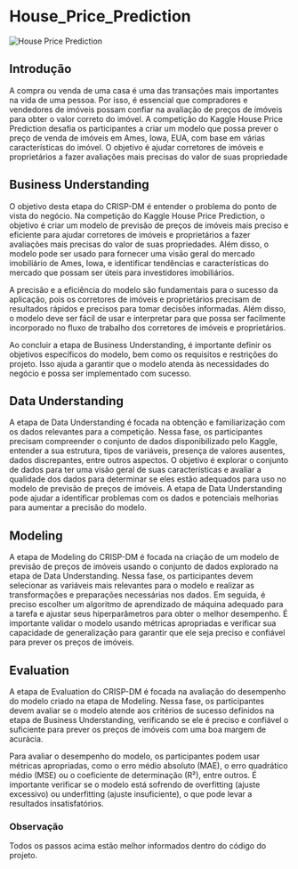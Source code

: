 # House_Price_Prediction

![House Price Prediction](https://storage.googleapis.com/kaggle-competitions/kaggle/5407/media/housesbanner.png)

## Introdução

A compra ou venda de uma casa é uma das transações mais importantes na vida de uma pessoa. Por isso, é essencial que compradores e vendedores de imóveis possam confiar na avaliação de preços de imóveis para obter o valor correto do imóvel. A competição do Kaggle House Price Prediction desafia os participantes a criar um modelo que possa prever o preço de venda de imóveis em Ames, Iowa, EUA, com base em várias características do imóvel. O objetivo é ajudar corretores de imóveis e proprietários a fazer avaliações mais precisas do valor de suas propriedade

## Business Understanding

O objetivo desta etapa do CRISP-DM é entender o problema do ponto de vista do negócio. Na competição do Kaggle House Price Prediction, o objetivo é criar um modelo de previsão de preços de imóveis mais preciso e eficiente para ajudar corretores de imóveis e proprietários a fazer avaliações mais precisas do valor de suas propriedades. Além disso, o modelo pode ser usado para fornecer uma visão geral do mercado imobiliário de Ames, Iowa, e identificar tendências e características do mercado que possam ser úteis para investidores imobiliários.

A precisão e a eficiência do modelo são fundamentais para o sucesso da aplicação, pois os corretores de imóveis e proprietários precisam de resultados rápidos e precisos para tomar decisões informadas. Além disso, o modelo deve ser fácil de usar e interpretar para que possa ser facilmente incorporado no fluxo de trabalho dos corretores de imóveis e proprietários.

Ao concluir a etapa de Business Understanding, é importante definir os objetivos específicos do modelo, bem como os requisitos e restrições do projeto. Isso ajuda a garantir que o modelo atenda às necessidades do negócio e possa ser implementado com sucesso.

## Data Understanding 

A etapa de Data Understanding é focada na obtenção e familiarização com os dados relevantes para a competição. Nessa fase, os participantes precisam compreender o conjunto de dados disponibilizado pelo Kaggle, entender a sua estrutura, tipos de variáveis, presença de valores ausentes, dados discrepantes, entre outros aspectos. O objetivo é explorar o conjunto de dados para ter uma visão geral de suas características e avaliar a qualidade dos dados para determinar se eles estão adequados para uso no modelo de previsão de preços de imóveis. A etapa de Data Understanding pode ajudar a identificar problemas com os dados e potenciais melhorias para aumentar a precisão do modelo.

## Modeling

A etapa de Modeling do CRISP-DM é focada na criação de um modelo de previsão de preços de imóveis usando o conjunto de dados explorado na etapa de Data Understanding. Nessa fase, os participantes devem selecionar as variáveis mais relevantes para o modelo e realizar as transformações e preparações necessárias nos dados. Em seguida, é preciso escolher um algoritmo de aprendizado de máquina adequado para a tarefa e ajustar seus hiperparâmetros para obter o melhor desempenho. É importante validar o modelo usando métricas apropriadas e verificar sua capacidade de generalização para garantir que ele seja preciso e confiável para prever os preços de imóveis.

## Evaluation 

A etapa de Evaluation do CRISP-DM é focada na avaliação do desempenho do modelo criado na etapa de Modeling. Nessa fase, os participantes devem avaliar se o modelo atende aos critérios de sucesso definidos na etapa de Business Understanding, verificando se ele é preciso e confiável o suficiente para prever os preços de imóveis com uma boa margem de acurácia.

Para avaliar o desempenho do modelo, os participantes podem usar métricas apropriadas, como o erro médio absoluto (MAE), o erro quadrático médio (MSE) ou o coeficiente de determinação (R²), entre outros. É importante verificar se o modelo está sofrendo de overfitting (ajuste excessivo) ou underfitting (ajuste insuficiente), o que pode levar a resultados insatisfatórios.

### Observação 
Todos os passos acima estão melhor informados dentro do código do projeto.